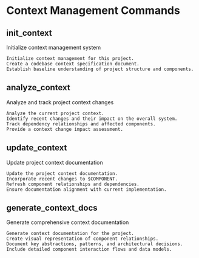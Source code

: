 # Context Management Commands

## init_context

Initialize context management system

```prompt
Initialize context management for this project.
Create a codebase context specification document.
Establish baseline understanding of project structure and components.
```

## analyze_context

Analyze and track project context changes

```prompt
Analyze the current project context.
Identify recent changes and their impact on the overall system.
Track dependency relationships and affected components.
Provide a context change impact assessment.
```

## update_context

Update project context documentation

```prompt
Update the project context documentation.
Incorporate recent changes to $COMPONENT.
Refresh component relationships and dependencies.
Ensure documentation alignment with current implementation.
```

## generate_context_docs

Generate comprehensive context documentation

```prompt
Generate context documentation for the project.
Create visual representation of component relationships.
Document key abstractions, patterns, and architectural decisions.
Include detailed component interaction flows and data models.
``` 